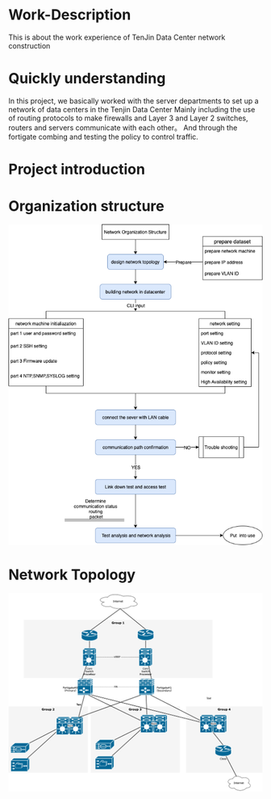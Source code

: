 # Work-Description
This is about the work experience of TenJin Data Center network construction

# Quickly understanding
In this project, we basically worked with the server departments to set up a network of data centers in the Tenjin Data Center
Mainly including the use of routing protocols to make firewalls and Layer 3 and Layer 2 switches, routers and servers communicate with each other。
And through the fortigate combing and testing the policy to control traffic.

# Project introduction

# Organization structure

![image](https://github.com/changwei7/Work-Description/blob/main/network%20organization%20structure.png)


# Network Topology


![image](https://github.com/changwei7/Work-Description/blob/main/Network%20Topology.png)
